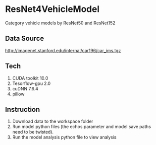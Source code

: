 # ResNet4VehicleModel
Category vehicle models by ResNet50 and ResNet152

## Data Source
http://imagenet.stanford.edu/internal/car196/car_ims.tgz

## Tech
1. CUDA toolkit 10.0
2. Tesorflow-gpu 2.0
3. cuDNN 7.6.4
4. pillow

## Instruction
1. Download data to the workspace folder
2. Run model python files (the echos parameter and model save paths need to be twisted).
3. Run the model analysis python file to view analysis

